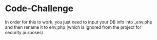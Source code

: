 # Code-Challenge

In order for this to work, you just need to input your DB info into _env.php and then rename it to env.php (which is ignored from the project for security purposes)
